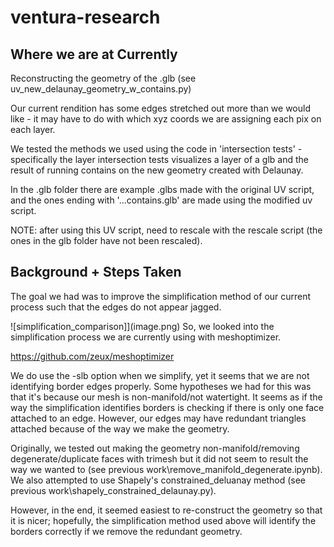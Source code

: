 # ventura-research

## Where we are at Currently

Reconstructing the geometry of the .glb (see uv_new_delaunay_geometry_w_contains.py)

Our current rendition has some edges stretched out more than we would like - it may have to do with which xyz coords we are assigning each pix on each layer.

We tested the methods we used using the code in 'intersection tests' - specifically the layer intersection tests visualizes a layer of a glb and the result of running contains on the new geometry created with Delaunay.

In the .glb folder there are example .glbs made with the original UV script, and the ones ending with '...contains.glb' are made using the modified uv script.

NOTE: after using this UV script, need to rescale with the rescale script (the ones in the glb folder have not been rescaled).

## Background + Steps Taken

The goal we had was to improve the simplification method of our current process such that the edges do not appear jagged.

![simplification_comparison]](image.png)
So, we looked into the simplification process we are currently using with meshoptimizer.

https://github.com/zeux/meshoptimizer

We do use the -slb option when we simplify, yet it seems that we are not identifying border edges properly. Some hypotheses we had for this was that it's because our mesh is non-manifold/not watertight. It seems as if the way the simplification identifies borders is checking if there is only one face attached to an edge. However, our edges may have redundant triangles attached because of the way we make the geometry.

Originally, we tested out making the geometry non-manifold/removing degenerate/duplicate faces with trimesh but it did not seem to result the way we wanted to (see previous work\remove_manifold_degenerate.ipynb). We also attempted to use Shapely's constrained_deluanay method (see previous work\shapely_constrained_delaunay.py).

However, in the end, it seemed easiest to re-construct the geometry so that it is nicer; hopefully, the simplification method used above will identify the borders correctly if we remove the redundant geometry.
